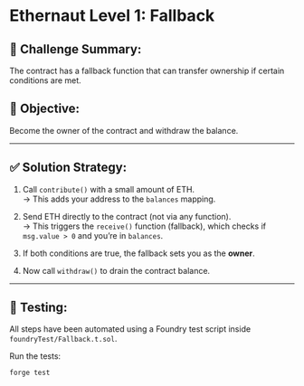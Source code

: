 # Ethernaut Level 1: Fallback

## 🔧 Challenge Summary:
The contract has a fallback function that can transfer ownership if certain conditions are met.

## 🎯 Objective:
Become the owner of the contract and withdraw the balance.

---

## ✅ Solution Strategy:

1. Call `contribute()` with a small amount of ETH.  
   → This adds your address to the `balances` mapping.

2. Send ETH directly to the contract (not via any function).  
   → This triggers the `receive()` function (fallback), which checks if `msg.value > 0` and you’re in `balances`.

3. If both conditions are true, the fallback sets you as the **owner**.

4. Now call `withdraw()` to drain the contract balance.

---

## 🧪 Testing:
All steps have been automated using a Foundry test script inside `foundryTest/Fallback.t.sol`.

Run the tests:

```bash
forge test
